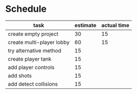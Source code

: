 # Schedule

task | estimate | actual time
-----|----------|------------
create empty project | 30 | 15
create multi-player lobby | 60 | 15
try alternative method | 15 |
create player tank | 15 |
add player controls | 15 |
add shots | 15 |
add detect collisions | 15 |
